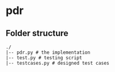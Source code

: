 # pdr

## Folder structure
```
./
|-- pdr.py # the implementation
|-- test.py # testing script
|-- testcases.py # designed test cases
```
